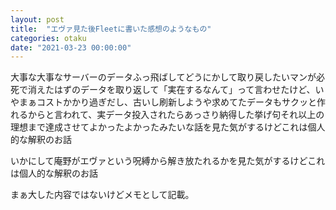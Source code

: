 ```yaml
---
layout: post
title:  "エヴァ見た後Fleetに書いた感想のようなもの"
categories: otaku
date: "2021-03-23 00:00:00"
---
```


大事な大事なサーバーのデータふっ飛ばしてどうにかして取り戻したいマンが必死で消えたはずのデータを取り返して「実在するなんて」って言わせたけど、いやまぁコストかかり過ぎだし、古いし刷新しようや求めてたデータもサクッと作れるからと言われて、実データ投入されたらあっさり納得した挙げ句それ以上の理想まで達成させてよかったよかったみたいな話を見た気がするけどこれは個人的な解釈のお話

いかにして庵野がエヴァという呪縛から解き放たれるかを見た気がするけどこれは個人的な解釈のお話

まぁ大した内容ではないけどメモとして記載。